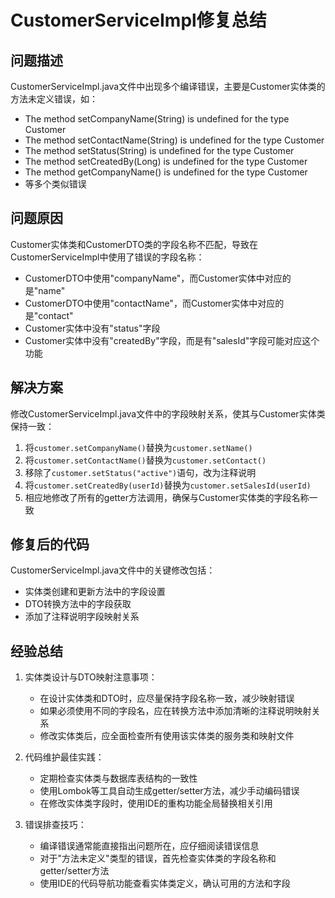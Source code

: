 # CustomerServiceImpl修复总结

## 问题描述
CustomerServiceImpl.java文件中出现多个编译错误，主要是Customer实体类的方法未定义错误，如：
- The method setCompanyName(String) is undefined for the type Customer
- The method setContactName(String) is undefined for the type Customer
- The method setStatus(String) is undefined for the type Customer
- The method setCreatedBy(Long) is undefined for the type Customer
- The method getCompanyName() is undefined for the type Customer
- 等多个类似错误

## 问题原因
Customer实体类和CustomerDTO类的字段名称不匹配，导致在CustomerServiceImpl中使用了错误的字段名称：
- CustomerDTO中使用"companyName"，而Customer实体中对应的是"name"
- CustomerDTO中使用"contactName"，而Customer实体中对应的是"contact"
- Customer实体中没有"status"字段
- Customer实体中没有"createdBy"字段，而是有"salesId"字段可能对应这个功能

## 解决方案
修改CustomerServiceImpl.java文件中的字段映射关系，使其与Customer实体类保持一致：
1. 将`customer.setCompanyName()`替换为`customer.setName()`
2. 将`customer.setContactName()`替换为`customer.setContact()`
3. 移除了`customer.setStatus("active")`语句，改为注释说明
4. 将`customer.setCreatedBy(userId)`替换为`customer.setSalesId(userId)`
5. 相应地修改了所有的getter方法调用，确保与Customer实体类的字段名称一致

## 修复后的代码
CustomerServiceImpl.java文件中的关键修改包括：
- 实体类创建和更新方法中的字段设置
- DTO转换方法中的字段获取
- 添加了注释说明字段映射关系

## 经验总结
1. 实体类设计与DTO映射注意事项：
   - 在设计实体类和DTO时，应尽量保持字段名称一致，减少映射错误
   - 如果必须使用不同的字段名，应在转换方法中添加清晰的注释说明映射关系
   - 修改实体类后，应全面检查所有使用该实体类的服务类和映射文件

2. 代码维护最佳实践：
   - 定期检查实体类与数据库表结构的一致性
   - 使用Lombok等工具自动生成getter/setter方法，减少手动编码错误
   - 在修改实体类字段时，使用IDE的重构功能全局替换相关引用

3. 错误排查技巧：
   - 编译错误通常能直接指出问题所在，应仔细阅读错误信息
   - 对于"方法未定义"类型的错误，首先检查实体类的字段名称和getter/setter方法
   - 使用IDE的代码导航功能查看实体类定义，确认可用的方法和字段
